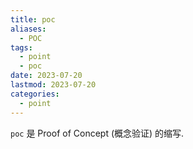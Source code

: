 ```yaml
---
title: poc
aliases:
  - POC
tags:
  - point
  - poc
date: 2023-07-20
lastmod: 2023-07-20
categories:
  - point
---
```


`poc` 是 Proof of Concept (概念验证) 的缩写.
